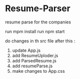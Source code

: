 # Resume-Parser
resume parse for the companies

run mpm install
run npm start

do changes in th src file after this :
 1) update App.js
 2) add ResumeUploder.js
 3) add ParsedResume.js
 4) add resumeParse.js
 5) make changes to App.css

